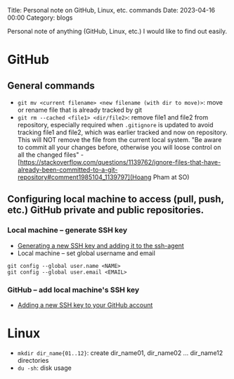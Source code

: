 Title: Personal note on GitHub, Linux, etc. commands
Date: 2023-04-16 00:00
Category: blogs

Personal note of anything (GitHub, Linux, etc.) I would like to find out easily.

# GitHub

## General commands

- `git mv <current filename> <new filename (with dir to move)>`: move or rename file that is already tracked by git
- `git rm --cached <file1> <dir/file2>`: remove file1 and file2 from repository, especially required when `.gitignore` is updated to avoid tracking file1 and file2, which was earlier tracked and now on repository. This will NOT remove the file from the current local system. "Be aware to commit all your changes before, otherwise you will loose control on all the changed files" - [https://stackoverflow.com/questions/1139762/ignore-files-that-have-already-been-committed-to-a-git-repository#comment1985104_1139797](Hoang Pham at SO)

## Configuring local machine to access (pull, push, etc.) GitHub private and public repositories. 

### Local machine &ndash; generate SSH key
- [Generating a new SSH key and adding it to the ssh-agent](https://docs.github.com/en/authentication/connecting-to-github-with-ssh/generating-a-new-ssh-key-and-adding-it-to-the-ssh-agent?platform=linux)
- Local machine &ndash; set global username and email
```
git config --global user.name <NAME>
git config --global user.email <EMAIL>
```

### GitHub &ndash; add local machine's SSH key
- [Adding a new SSH key to your GitHub account](https://docs.github.com/en/authentication/connecting-to-github-with-ssh/adding-a-new-ssh-key-to-your-github-account?platform=linux)

# Linux
- `mkdir dir_name{01..12}`: create dir_name01, dir_name02 ... dir_name12 directories
- `du -sh`: disk usage